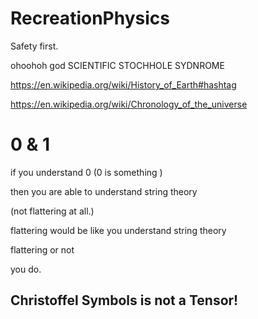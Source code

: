 # RecreationPhysics

Safety first.


ohoohoh god SCIENTIFIC STOCHHOLE SYDNROME 

<https://en.wikipedia.org/wiki/History_of_Earth#hashtag>

<https://en.wikipedia.org/wiki/Chronology_of_the_universe>

# 0 & 1

if you understand 0 (0 is something )

then you are able to understand string theory

(not flattering at all.)

flattering would be like you understand string theory

flattering or not

you do.

## Christoffel Symbols is not a Tensor!
